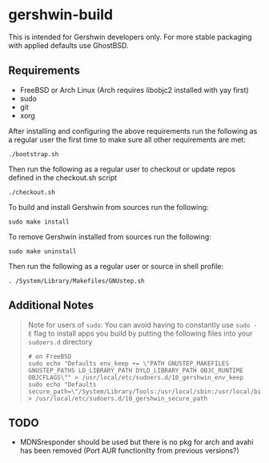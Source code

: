 # gershwin-build

This is intended for Gershwin developers only.  For more stable packaging with applied defaults use GhostBSD.

## Requirements

* FreeBSD or Arch Linux (Arch requires libobjc2 installed with yay first)
* sudo
* git
* xorg

After installing and configuring the above requirements run the following as a regular user the first time to make sure all other requirements are met:

```
./bootstrap.sh
```

Then run the following as a regular user to checkout or update repos defined in the checkout.sh script

```
./checkout.sh
```

To build and install Gershwin from sources run the following:

```
sudo make install
```

To remove Gershwin installed from sources run the following:

```
sudo make uninstall
```

Then run the following as a regular user or source in shell profile:

```
. /System/Library/Makefiles/GNUstep.sh
```
## Additional Notes

> Note for users of `sudo`: You can avoid having to constantly use `sudo -E` flag to install apps you build by putting the following files into your `sudoers.d` directory
> ```
> # on FreeBSD
> sudo echo "Defaults env_keep += \"PATH GNUSTEP_MAKEFILES GNUSTEP_PATHS LD_LIBRARY_PATH DYLD_LIBRARY_PATH OBJC_RUNTIME OBJCFLAGS\"" > /usr/local/etc/sudoers.d/10_gershwin_env_keep
> sudo echo "Defaults secure_path=\"/System/Library/Tools:/usr/local/sbin:/usr/local/bin:/usr/sbin:/usr/bin:/sbin:/bin\"" > /usr/local/etc/sudoers.d/10_gershwin_secure_path
> ```

## TODO

* MDNSresponder should be used but there is no pkg for arch and avahi has been removed (Port AUR functionilty from previous versions?)
